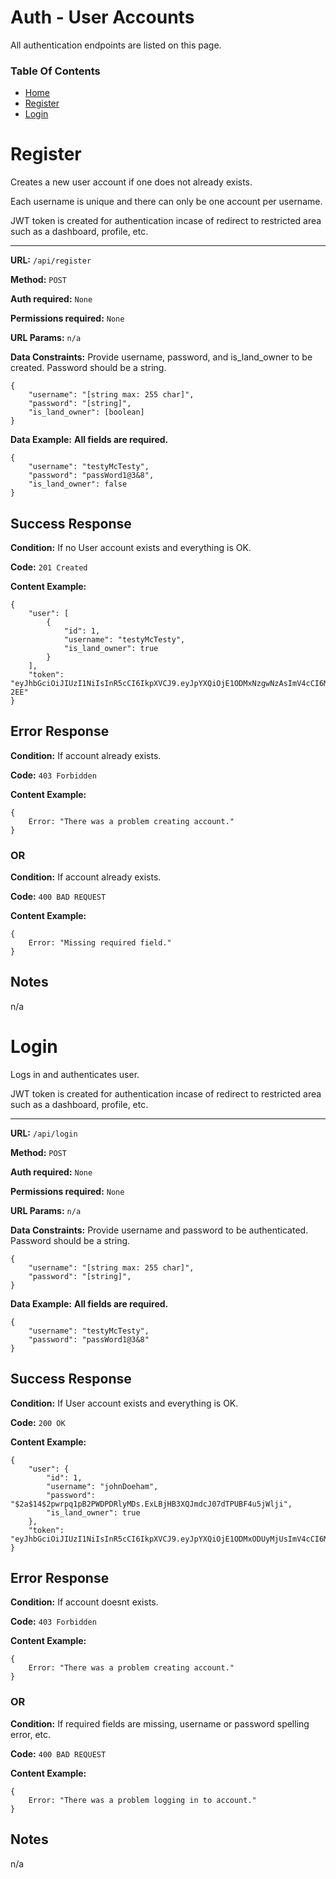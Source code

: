 # Auth - User Accounts

All authentication endpoints are listed on this page. 

### Table Of Contents

* [Home](../README.md)
* [Register](#register)
* [Login](#login)

# Register

Creates a new user account if one does not already exists. 

Each username is unique and there can only be one account per username.

JWT token is created for authentication incase of redirect to restricted area such as a dashboard, profile, etc.

---


**URL:** `/api/register`

**Method:** `POST`

**Auth required:** `None`

**Permissions required:** `None`

**URL Params:**  `n/a`

**Data Constraints:** 
Provide username, password, and is_land_owner to be created. Password should be a string.  

```
{
    "username": "[string max: 255 char]",
    "password": "[string]",
    "is_land_owner": [boolean]
}

```

**Data Example:** **All fields are required.**
```
{
    "username": "testyMcTesty",
    "password": "passWord1@3&8",
    "is_land_owner": false
}
```

## Success Response

**Condition:**  If no User account exists and everything is OK.

**Code:**  `201 Created`

**Content Example:**
```
{
    "user": [
        {
            "id": 1,
            "username": "testyMcTesty",
            "is_land_owner": true
        }
    ],
    "token": "eyJhbGciOiJIUzI1NiIsInR5cCI6IkpXVCJ9.eyJpYXQiOjE1ODMxNzgwNzAsImV4cCI6MTU4MzI2NDQ3MH0.muXW_eKn6iZ80UqbwiROH48dQ611fhIDCQvm8Hu-2EE"
}
```
## Error Response

**Condition:**  If account already exists.

**Code:**  `403 Forbidden`

**Content Example:**
```
{
    Error: "There was a problem creating account."
}
```

### OR

**Condition:**  If account already exists.

**Code:**  `400 BAD REQUEST`

**Content Example:**
```
{
    Error: "Missing required field."
}
```
## Notes

n/a


# Login

Logs in and authenticates user. 

JWT token is created for authentication incase of redirect to restricted area such as a dashboard, profile, etc.

---

**URL:** `/api/login`

**Method:** `POST`

**Auth required:** `None`

**Permissions required:** `None`

**URL Params:**  `n/a`

**Data Constraints:** 
Provide username and password to be authenticated. Password should be a string.  

```
{
    "username": "[string max: 255 char]",
    "password": "[string]",
}

```

**Data Example:** **All fields are required.**

```
{
    "username": "testyMcTesty",
    "password": "passWord1@3&8"
}
```

## Success Response

**Condition:**  If User account exists and everything is OK.

**Code:**  `200 OK`

**Content Example:**

```
{
    "user": {
        "id": 1,
        "username": "johnDoeham",
        "password": "$2a$14$2pwrpq1pB2PWDPDRlyMDs.ExLBjHB3XQJmdcJ07dTPUBF4u5jWlji",
        "is_land_owner": true
    },
    "token": "eyJhbGciOiJIUzI1NiIsInR5cCI6IkpXVCJ9.eyJpYXQiOjE1ODMxODUyMjUsImV4cCI6MTU4MzI3MTYyNX0.bN4MtBAcKAMc9QZkGSPzZwmXix_KxZKEe9QqUghycR4"
}
```

## Error Response

**Condition:**  If account doesnt exists.

**Code:**  `403 Forbidden`

**Content Example:**

```
{
    Error: "There was a problem creating account."
}
```

### OR

**Condition:**  If required fields are missing, username or password spelling error, etc.

**Code:**  `400 BAD REQUEST`

**Content Example:**

```
{
    Error: "There was a problem logging in to account."
}
```

## Notes

n/a